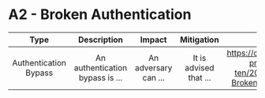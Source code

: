 # A2 - Broken Authentication

| Type | Description | Impact | Mitigation | OWASP | CWE |
|:-:|:-:|:-:|:-:|:-:|:-:|
| Authentication Bypass | An authentication bypass is ... | An adversary can ... | It is advised that ... | https://owasp.org/www-project-top-ten/2017/A2_2017-Broken_Authentication | https://cwe.mitre.org/data/definitions/288.html |